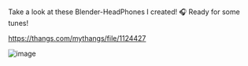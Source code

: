 Take a look at these Blender-HeadPhones I created! 🎧 Ready for some tunes!

https://thangs.com/mythangs/file/1124427

![image](https://github.com/user-attachments/assets/370683f2-b158-42d9-b3a4-da78b9e808e3)

